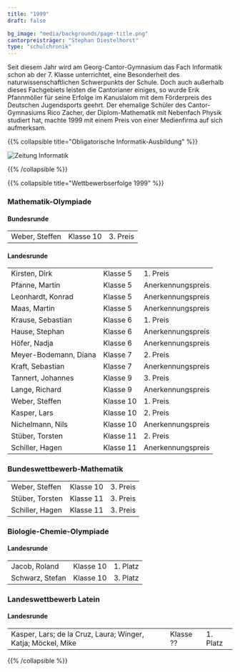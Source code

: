 ```yaml
---
title: "1999"
draft: false

bg_image: "media/backgrounds/page-title.png"
cantorpreisträger: "Stephan Diestelhorst"
type: "schulchronik"
---
```




Seit diesem Jahr wird am Georg-Cantor-Gymnasium das Fach Informatik schon ab der 7. Klasse unterrichtet, eine Besonderheit des naturwissenschaftlichen Schwerpunkts der Schule. Doch auch außerhalb dieses Fachgebiets leisten die Cantorianer einiges, so wurde Erik Pfannmöller für seine Erfolge im Kanuslalom mit dem Förderpreis des Deutschen Jugendsports geehrt. Der ehemalige Schüler des Cantor-Gymnasiums Rico Zacher, der Diplom-Mathematik mit Nebenfach Physik studiert hat, machte 1999 mit einem Preis von einer Medienfirma auf sich aufmerksam.

{{% collapsible  title="Obligatorische Informatik-Ausbildung" %}}

![Zeitung Informatik](/media/schulchronik/1999/1999_info.png)

{{% /collapsible %}}

{{% collapsible  title="Wettbewerbserfolge 1999" %}}

### Mathematik-Olympiade

#### Bundesrunde

||||
|-|-|-|
|Weber, Steffen|Klasse 10|3. Preis|

#### Landesrunde

||||
|-|-|-|
|Kirsten, Dirk|Klasse 5|1. Preis|
|Pfanne, Martin|Klasse 5|Anerkennungspreis|
|Leonhardt, Konrad|Klasse 5|Anerkennungspreis|
|Maas, Martin|Klasse 5|Anerkennungspreis|
|Krause, Sebastian|Klasse 6|1. Preis|
|Hause, Stephan|Klasse 6|Anerkennungspreis|
|Höfer, Nadja|Klasse 6|Anerkennungspreis|
|Meyer-Bodemann, Diana|Klasse 7|2. Preis|
|Kraft, Sebastian|Klasse 7|Anerkennungspreis|
|Tannert, Johannes|Klasse 9|3. Preis|
|Lange, Richard|Klasse 9|Anerkennungspreis|
|Weber, Steffen|Klasse 10|1. Preis|
|Kasper, Lars|Klasse 10|2. Preis|
|Nichelmann, Nils|Klasse 10|Anerkennungspreis|
|Stüber, Torsten|Klasse 11|2. Preis|
|Schiller, Hagen|Klasse 11|Anerkennungspreis|

### Bundeswettbewerb-Mathematik

||||
|-|-|-|
|Weber, Steffen|Klasse 10|3. Preis|
|Stüber, Torsten|Klasse 11|3. Preis|
|Schiller, Hagen|Klasse 11|3. Preis|

### Biologie-Chemie-Olympiade

#### Landesrunde

||||
|-|-|-|
|Jacob, Roland|Klasse 10|1. Platz|
|Schwarz, Stefan|Klasse 10|3. Platz|

### Landeswettbewerb Latein

#### Landesrunde

||||
|-|-|-|
|Kasper, Lars; de la Cruz, Laura; Winger, Katja; Möckel, Mike|Klasse ??|1. Platz|

{{% /collapsible %}}
